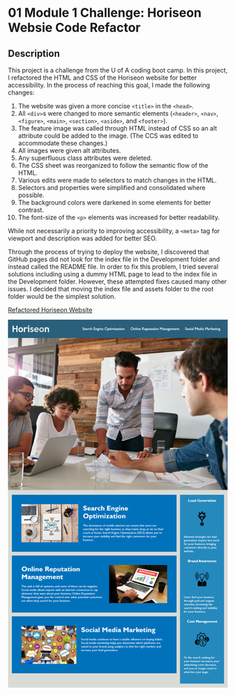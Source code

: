 # 01 Module 1 Challenge: Horiseon Websie Code Refactor

## Description

This project is a challenge from the U of A coding boot camp. In this project, I refactored the HTML and CSS of the Horiseon website for better accessibility. In the process of reaching this goal, I made the following changes:

1. The website was given a more concise `<title>` in the `<head>`.
2. All `<div>`s were changed to more semantic elements (`<header>`, `<nav>`, `<figure>`, `<main>`, `<section>`, `<aside>`, and `<footer>`).
3. The feature image was called through HTML instead of CSS so an alt attribute could be added to the image. (The CCS was edited to accommodate these changes.)
4. All images were given alt attributes.
5. Any superfluous class attributes were deleted.
6. The CSS sheet was reorganized to follow the semantic flow of the HTML.
7. Various edits were made to selectors to match changes in the HTML.
8. Selectors and properties were simplified and consolidated where possible.
9. The background colors were darkened in some elements for better contrast. 
10. The font-size of the `<p>` elements was increased for better readability.

While not necessarily a priority to improving accessibility, a `<meta>` tag for viewport and description was added for better SEO.

Through the process of trying to deploy the website, I discovered that GitHub pages did not look for the index file in the Development folder and instead called the README file. In order to fix this problem, I tried several solutions including using a dummy HTML page to lead to the index file in the Development folder. However, these attempted fixes caused many other issues. I decided that moving the index file and assets folder to the root folder would be the simplest solution.

[Refactored Horiseon Website](https://ggorosave.github.io/M1-Challenge/) 

![Mock-up of Horiseon website](./assets/images/01-html-css-git-homework-demo.png)